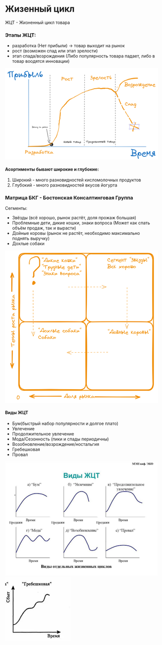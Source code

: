 # Жизенный цикл

ЖЦТ - Жизненный цикл товара

### Этапы ЖЦТ:
- разработка (Нет прибыли) -> товар выходит на рынок
- рост (возможен спад или этап зрелости) 
- этап спада/возрождения (Либо популярность товара падает, либо в товар воодятся инновации)

![график ЖЦТ](./data/graph.png)

#### Асортименты бывают широкие и глубокие:
1) Широкий - много разновидностей кисломолочных продуктов
2) Глубокий - много разновидностей вкусов йогурта

### Матрица БКГ - Бостонская Консалтинговая Группа

Сегменты:
- Звёзды (всё хорошо, рынок растёт, доля прожаж большая)
- Проблемные дети, дикие кошки, знаки вопроса (Может как спать объём продаж, так и вырасти)
- Дойные коровы (рынок не растёт, необходимо максимально поднять выручку)
- Дохлые собаки

![Матрица БКГ](./data/matrix.png)

#### Виды ЖЦТ
- Бум(быстрый набор популярности и долгое плато)
- Увлечение 
- Продолжительное увлечение
- Мода/Сезонность (пики и спады периодичны)
- Возобновление/возрождение/ностальгия
- Гребешковая
- Провал

![Виды ЖЦТ](./data/lifetime.png)
![Гребешковся кривая](./data/greben.png)

